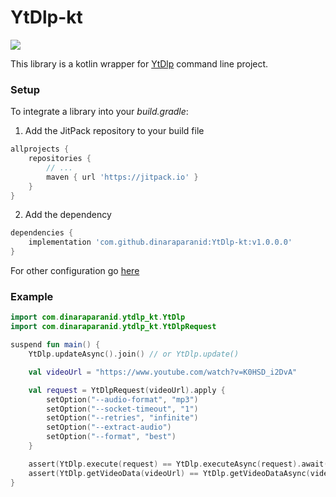 # YtDlp-kt
[![](https://jitpack.io/v/dinaraparanid/YtDlp-kt.svg)](https://jitpack.io/#dinaraparanid/YtDlp-kt)

This library is a kotlin wrapper for [YtDlp](https://github.com/yt-dlp/yt-dlp) command line project.

### Setup

To integrate a library into your *build.gradle*:
1. Add the JitPack repository to your build file

```groovy
allprojects {
    repositories {
        // ...
        maven { url 'https://jitpack.io' }
    }
}
```

2. Add the dependency

```groovy
dependencies {
    implementation 'com.github.dinaraparanid:YtDlp-kt:v1.0.0.0'
}
```

For other configuration go [here](https://jitpack.io/#dinaraparanid/YtDlp-kt)

### Example

```kotlin
import com.dinaraparanid.ytdlp_kt.YtDlp
import com.dinaraparanid.ytdlp_kt.YtDlpRequest

suspend fun main() {
    YtDlp.updateAsync().join() // or YtDlp.update()

    val videoUrl = "https://www.youtube.com/watch?v=K0HSD_i2DvA"

    val request = YtDlpRequest(videoUrl).apply {
        setOption("--audio-format", "mp3")
        setOption("--socket-timeout", "1")
        setOption("--retries", "infinite")
        setOption("--extract-audio")
        setOption("--format", "best")
    }

    assert(YtDlp.execute(request) == YtDlp.executeAsync(request).await())
    assert(YtDlp.getVideoData(videoUrl) == YtDlp.getVideoDataAsync(videoUrl).await())
}
```
